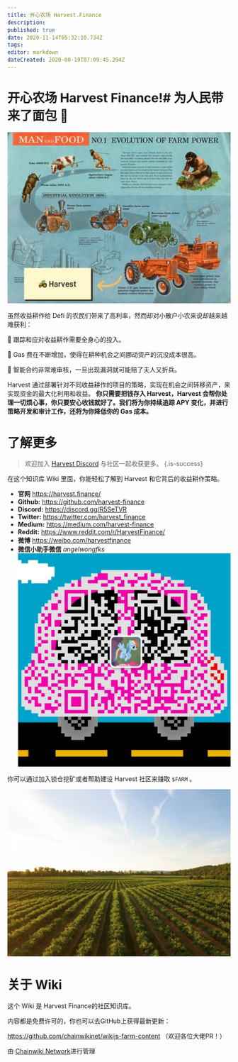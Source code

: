 ```yaml
---
title: 开心农场 Harvest.Finance
description: 
published: true
date: 2020-11-14T05:32:10.734Z
tags: 
editor: markdown
dateCreated: 2020-08-19T07:09:45.294Z
---
```


# 开心农场 Harvest Finance!# 为人民带来了面包 :bread:

![1_gzr5tqzolykqdghxmwxbaq.png](/1_gzr5tqzolykqdghxmwxbaq.png)



虽然收益耕作给 Defi 的农民们带来了高利率，然而却对小散户小农来说却越来越难获利：

:corn: 跟踪和应对收益耕作需要全身心的投入。

:carrot: Gas 费在不断增加，使得在耕种机会之间挪动资产的沉没成本很高。

:tomato: 智能合约非常难审核，一旦出现漏洞就可能赔了夫人又折兵。

Harvest 通过部署针对不同收益耕作的项目的策略，实现在机会之间转移资产，来实现资金的最大化利用和收益。 **你只需要把钱存入 Harvest，Harvest 会帮你处理一切烦心事，你只要安心收钱就好了。我们将为你持续追踪 APY 变化，并进行策略开发和审计工作，还将为你降低你的 Gas 成本。**

# 了解更多

>欢迎加入 [Harvest Discord](https://discord.gg/R5SeTVR) 与社区一起收获更多。
{.is-success}

在这个知识库 Wiki 里面，你能轻松了解到 Harvest 和它背后的收益耕作策略。

- **官网** https://harvest.finance/
- **Github:** https://github.com/harvest-finance
- **Discord:** https://discord.gg/R5SeTVR
- **Twitter:** https://twitter.com/harvest_finance
- **Medium:** https://medium.com/harvest-finance
- **Reddit:** https://www.reddit.com/r/HarvestFinance/
- **微博** https://weibo.com/harvestfinance
- **微信小助手微信** *angelwongfks*
![xiaozhushou.png](/xiaozhushou.png)



你可以通过加入锁仓挖矿或者帮助建设 Harvest 社区来赚取 `$FARM` 。

![harvest.jpeg](/harvest.jpeg)

# 关于 Wiki

这个 Wiki 是 Harvest Finance的社区知识库。

内容都是免费许可的，你也可以去GitHub上获得最新更新：

https://github.com/chainwikinet/wikijs-farm-content （欢迎各位大佬PR！）

由 [Chainwiki Network](https://meta.chainwiki.dev/)进行管理
